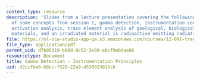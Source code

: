 ```yaml
---
content_type: resource
description: 'Slides from a lecture presentation covering the following topics: review
  of some concepts from session 1, gamma detection, instrumentation concepts, neutron
  activation analysis, trace element analysis of geological, biological and environmental
  materials, and an irradiated material is radioactive emitting radiations.'
file: https://ol-ocw-studio-app-qa.s3.amazonaws.com/courses/12-091-trace-element-analysis-of-geological-biological-environmental-materials-by-neutron-activation-analysis-an-exposure-january-iap-2005/d2ccfbe6b8ccf52022a9d538823815c6_session2a.pdf
file_type: application/pdf
parent_uid: d7b05319-b06d-0c52-3e98-e8cf9ebdae66
resourcetype: Document
title: Gamma Detection - Instrumentation Principles
uid: d2ccfbe6-b8cc-f520-22a9-d538823815c6
---
```

